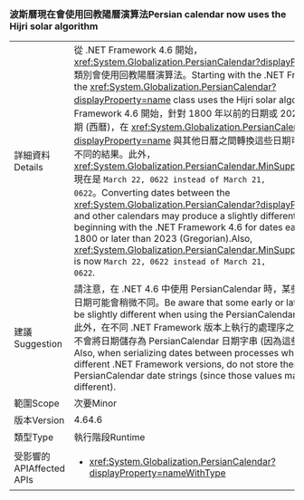 ### <a name="persian-calendar-now-uses-the-hijri-solar-algorithm"></a><span data-ttu-id="73f9c-101">波斯曆現在會使用回教陽曆演算法</span><span class="sxs-lookup"><span data-stu-id="73f9c-101">Persian calendar now uses the Hijri solar algorithm</span></span>

|   |   |
|---|---|
|<span data-ttu-id="73f9c-102">詳細資料</span><span class="sxs-lookup"><span data-stu-id="73f9c-102">Details</span></span>|<span data-ttu-id="73f9c-103">從 .NET Framework 4.6 開始，<xref:System.Globalization.PersianCalendar?displayProperty=name> 類別會使用回教陽曆演算法。</span><span class="sxs-lookup"><span data-stu-id="73f9c-103">Starting with the .NET Framework 4.6, the <xref:System.Globalization.PersianCalendar?displayProperty=name> class uses the Hijri solar algorithm.</span></span> <span data-ttu-id="73f9c-104">從 .NET Framework 4.6 開始，針對 1800 年以前的日期或 2023 年以後的日期 (西曆)，在 <xref:System.Globalization.PersianCalendar?displayProperty=name> 與其他日曆之間轉換這些日期可能會產生稍微不同的結果。此外，<xref:System.Globalization.PersianCalendar.MinSupportedDateTime> 現在是 <code>March 22, 0622 instead of March 21, 0622</code>。</span><span class="sxs-lookup"><span data-stu-id="73f9c-104">Converting dates between the <xref:System.Globalization.PersianCalendar?displayProperty=name> and other calendars may produce a slightly different result beginning with the .NET Framework 4.6 for dates earlier than 1800 or later than 2023 (Gregorian).Also, <xref:System.Globalization.PersianCalendar.MinSupportedDateTime> is now <code>March 22, 0622 instead of March 21, 0622</code>.</span></span>|
|<span data-ttu-id="73f9c-105">建議</span><span class="sxs-lookup"><span data-stu-id="73f9c-105">Suggestion</span></span>|<span data-ttu-id="73f9c-106">請注意，在 .NET 4.6 中使用 PersianCalendar 時，某些較早或較晚的日期可能會稍微不同。</span><span class="sxs-lookup"><span data-stu-id="73f9c-106">Be aware that some early or late dates may be slightly different when using the PersianCalendar in .NET 4.6.</span></span> <span data-ttu-id="73f9c-107">此外，在不同 .NET Framework 版本上執行的處理序之間序列化日期，不會將日期儲存為 PersianCalendar 日期字串 (因為這些值可能不同)。</span><span class="sxs-lookup"><span data-stu-id="73f9c-107">Also, when serializing dates between processes which may run on different .NET Framework versions, do not store them as PersianCalendar date strings (since those values may be different).</span></span>|
|<span data-ttu-id="73f9c-108">範圍</span><span class="sxs-lookup"><span data-stu-id="73f9c-108">Scope</span></span>|<span data-ttu-id="73f9c-109">次要</span><span class="sxs-lookup"><span data-stu-id="73f9c-109">Minor</span></span>|
|<span data-ttu-id="73f9c-110">版本</span><span class="sxs-lookup"><span data-stu-id="73f9c-110">Version</span></span>|<span data-ttu-id="73f9c-111">4.6</span><span class="sxs-lookup"><span data-stu-id="73f9c-111">4.6</span></span>|
|<span data-ttu-id="73f9c-112">類型</span><span class="sxs-lookup"><span data-stu-id="73f9c-112">Type</span></span>|<span data-ttu-id="73f9c-113">執行階段</span><span class="sxs-lookup"><span data-stu-id="73f9c-113">Runtime</span></span>|
|<span data-ttu-id="73f9c-114">受影響的 API</span><span class="sxs-lookup"><span data-stu-id="73f9c-114">Affected APIs</span></span>|<ul><li><xref:System.Globalization.PersianCalendar?displayProperty=nameWithType></li></ul>|

